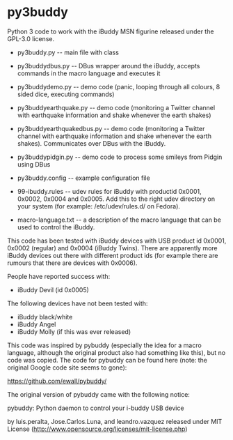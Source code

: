 # py3buddy
Python 3 code to work with the iBuddy MSN figurine released under the GPL-3.0 license.

* py3buddy.py -- main file with class

* py3buddydbus.py -- DBus wrapper around the iBuddy, accepts commands in the
macro language and executes it

* py3buddydemo.py -- demo code (panic, looping through all colours, 8 sided
dice, executing commands)

* py3buddyearthquake.py -- demo code (monitoring a Twitter channel with
earthquake information and shake whenever the earth shakes)

* py3buddyearthquakedbus.py -- demo code (monitoring a Twitter channel with
earthquake information and shake whenever the earth shakes). Communicates over
DBus with the iBuddy.

* py3buddypidgin.py -- demo code to process some smileys from Pidgin using
DBus

* py3buddy.config -- example configuration file

* 99-ibuddy.rules -- udev rules for iBuddy with productid 0x0001, 0x0002,
0x0004 and 0x0005. Add this to the right udev directory on your system (for
example: /etc/udev/rules.d/ on Fedora).

* macro-language.txt -- a description of the macro language that can be used
to control the iBuddy.

This code has been tested with iBuddy devices with USB product id 0x0001, 0x0002
(regular) and 0x0004 (iBuddy Twins). There are apparently more iBuddy devices
out there with different product ids (for example there are rumours that there
are devices with 0x0006).

People have reported success with:

* iBuddy Devil (id 0x0005)

The following devices have not been tested with:

* iBuddy black/white
* iBuddy Angel
* iBuddy Molly (if this was ever released)

This code was inspired by pybuddy (especially the idea for a macro language,
although the original product also had something like this), but no code was
copied. The code for pybuddy can be found here (note: the original Google code
site seems to gone):

https://github.com/ewall/pybuddy/

The original version of pybuddy came with the following notice:

pybuddy: Python daemon to control your i-buddy USB device

by luis.peralta, Jose.Carlos.Luna, and leandro.vazquez
released under MIT License (http://www.opensource.org/licenses/mit-license.php)
